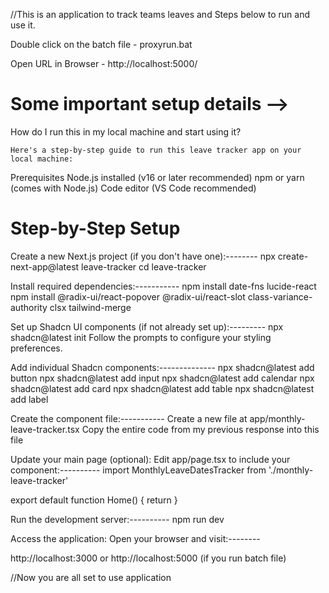//This is an application to track teams leaves and Steps below to run and use it.

Double click on the batch file - proxyrun.bat

Open URL in Browser - http://localhost:5000/


Some important setup details -->
===================================
How do I run this in my local machine and start using it?

    Here's a step-by-step guide to run this leave tracker app on your local machine:

Prerequisites
Node.js installed (v16 or later recommended)
npm or yarn (comes with Node.js)
Code editor (VS Code recommended)

Step-by-Step Setup
===================
Create a new Next.js project (if you don't have one):--------
npx create-next-app@latest leave-tracker
cd leave-tracker

Install required dependencies:-----------
npm install date-fns lucide-react
npm install @radix-ui/react-popover @radix-ui/react-slot class-variance-authority clsx tailwind-merge

Set up Shadcn UI components (if not already set up):---------
npx shadcn@latest init
Follow the prompts to configure your styling preferences.

Add individual Shadcn components:--------------
npx shadcn@latest add button
npx shadcn@latest add input
npx shadcn@latest add calendar
npx shadcn@latest add card
npx shadcn@latest add table
npx shadcn@latest add label

Create the component file:-----------
Create a new file at app/monthly-leave-tracker.tsx
Copy the entire code from my previous response into this file

Update your main page (optional): Edit app/page.tsx to include your component:----------
import MonthlyLeaveDatesTracker from './monthly-leave-tracker'

export default function Home() {
  return <MonthlyLeaveDatesTracker />
}

Run the development server:----------
npm run dev

Access the application: Open your browser and visit:--------

http://localhost:3000 or http://localhost:5000 (if you run batch file)

//Now you are all set to use application

